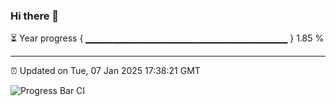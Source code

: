 ### Hi there 👋

⏳ Year progress { ▁▁▁▁▁▁▁▁▁▁▁▁▁▁▁▁▁▁▁▁▁▁▁▁▁▁▁▁▁▁ } 1.85 %

---

⏰ Updated on Tue, 07 Jan 2025 17:38:21 GMT

![Progress Bar CI](https://github.com/IshwaranRudhara/GIT-ACTION/workflows/Progress%20Bar%20CI/badge.svg)
